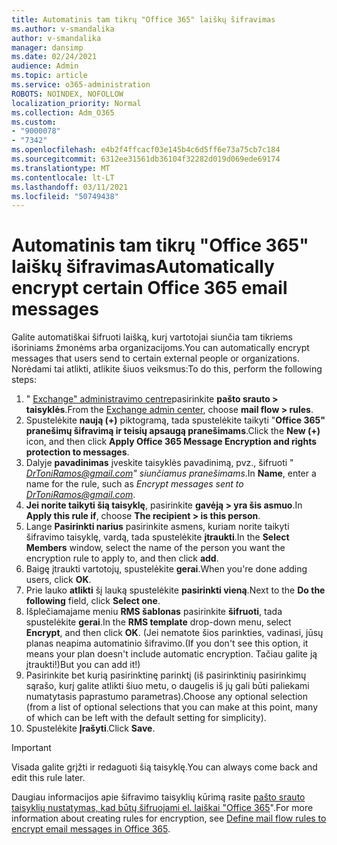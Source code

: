 ```yaml
---
title: Automatinis tam tikrų "Office 365" laiškų šifravimas
ms.author: v-smandalika
author: v-smandalika
manager: dansimp
ms.date: 02/24/2021
audience: Admin
ms.topic: article
ms.service: o365-administration
ROBOTS: NOINDEX, NOFOLLOW
localization_priority: Normal
ms.collection: Adm_O365
ms.custom:
- "9000078"
- "7342"
ms.openlocfilehash: e4b2f4ffcacf03e145b4c6d5ff6e73a75cb7c184
ms.sourcegitcommit: 6312ee31561db36104f32282d019d069ede69174
ms.translationtype: MT
ms.contentlocale: lt-LT
ms.lasthandoff: 03/11/2021
ms.locfileid: "50749438"
---
```

# <a name="automatically-encrypt-certain-office-365-email-messages"></a><span data-ttu-id="e248f-102">Automatinis tam tikrų "Office 365" laiškų šifravimas</span><span class="sxs-lookup"><span data-stu-id="e248f-102">Automatically encrypt certain Office 365 email messages</span></span>

<span data-ttu-id="e248f-103">Galite automatiškai šifruoti laišką, kurį vartotojai siunčia tam tikriems išoriniams žmonėms arba organizacijoms.</span><span class="sxs-lookup"><span data-stu-id="e248f-103">You can automatically encrypt messages that users send to certain external people or organizations.</span></span> <span data-ttu-id="e248f-104">Norėdami tai atlikti, atlikite šiuos veiksmus:</span><span class="sxs-lookup"><span data-stu-id="e248f-104">To do this, perform the following steps:</span></span>

1. <span data-ttu-id="e248f-105">" [Exchange" administravimo centre](https://outlook.office365.com/ecp/)pasirinkite **pašto srauto > taisyklės**.</span><span class="sxs-lookup"><span data-stu-id="e248f-105">From the [Exchange admin center](https://outlook.office365.com/ecp/), choose **mail flow > rules**.</span></span> 
2. <span data-ttu-id="e248f-106">Spustelėkite **naują (+)** piktogramą, tada spustelėkite taikyti "**Office 365" pranešimų šifravimą ir teisių apsaugą pranešimams**.</span><span class="sxs-lookup"><span data-stu-id="e248f-106">Click the **New (+)** icon, and then click **Apply Office 365 Message Encryption and rights protection to messages**.</span></span>
3. <span data-ttu-id="e248f-107">Dalyje **pavadinimas** įveskite taisyklės pavadinimą, pvz., šifruoti " *DrToniRamos@gmail.com" siunčiamus pranešimams*.</span><span class="sxs-lookup"><span data-stu-id="e248f-107">In **Name**, enter a name for the rule, such as *Encrypt messages sent to DrToniRamos@gmail.com*.</span></span>
4. <span data-ttu-id="e248f-108">**Jei norite taikyti šią taisyklę**, pasirinkite **gavėją > yra šis asmuo**.</span><span class="sxs-lookup"><span data-stu-id="e248f-108">In **Apply this rule if**, choose **The recipient > is this person**.</span></span> 
5. <span data-ttu-id="e248f-109">Lange **Pasirinkti narius** pasirinkite asmens, kuriam norite taikyti šifravimo taisyklę, vardą, tada spustelėkite **įtraukti**.</span><span class="sxs-lookup"><span data-stu-id="e248f-109">In the **Select Members** window, select the name of the person you want the encryption rule to apply to, and then click **add**.</span></span> 
6. <span data-ttu-id="e248f-110">Baigę įtraukti vartotojų, spustelėkite **gerai**.</span><span class="sxs-lookup"><span data-stu-id="e248f-110">When you're done adding users, click **OK**.</span></span>
7. <span data-ttu-id="e248f-111">Prie lauko **atlikti** šį lauką spustelėkite **pasirinkti vieną**.</span><span class="sxs-lookup"><span data-stu-id="e248f-111">Next to the **Do the following** field, click **Select one**.</span></span> 
8. <span data-ttu-id="e248f-112">Išplečiamajame meniu **RMS šablonas** pasirinkite **šifruoti**, tada spustelėkite **gerai**.</span><span class="sxs-lookup"><span data-stu-id="e248f-112">In the **RMS template** drop-down menu, select **Encrypt**, and then click **OK**.</span></span> <span data-ttu-id="e248f-113">(Jei nematote šios parinkties, vadinasi, jūsų planas neapima automatinio šifravimo.</span><span class="sxs-lookup"><span data-stu-id="e248f-113">(If you don't see this option, it means your plan doesn't include automatic encryption.</span></span> <span data-ttu-id="e248f-114">Tačiau galite ją įtraukti!)</span><span class="sxs-lookup"><span data-stu-id="e248f-114">But you can add it!)</span></span>
9. <span data-ttu-id="e248f-115">Pasirinkite bet kurią pasirinktinę parinktį (iš pasirinktinių pasirinkimų sąrašo, kurį galite atlikti šiuo metu, o daugelis iš jų gali būti paliekami numatytasis paprastumo parametras).</span><span class="sxs-lookup"><span data-stu-id="e248f-115">Choose any optional selection (from a list of optional selections that you can make at this point, many of which can be left with the default setting for simplicity).</span></span>
10. <span data-ttu-id="e248f-116">Spustelėkite **Įrašyti**.</span><span class="sxs-lookup"><span data-stu-id="e248f-116">Click **Save**.</span></span>

> [!IMPORTANT]
> <span data-ttu-id="e248f-117">Visada galite grįžti ir redaguoti šią taisyklę.</span><span class="sxs-lookup"><span data-stu-id="e248f-117">You can always come back and edit this rule later.</span></span>

<span data-ttu-id="e248f-118">Daugiau informacijos apie šifravimo taisyklių kūrimą rasite [pašto srauto taisyklių nustatymas, kad būtų šifruojami el. laiškai "Office 365](https://docs.microsoft.com/microsoft-365/compliance/define-mail-flow-rules-to-encrypt-email)".</span><span class="sxs-lookup"><span data-stu-id="e248f-118">For more information about creating rules for encryption, see [Define mail flow rules to encrypt email messages in Office 365](https://docs.microsoft.com/microsoft-365/compliance/define-mail-flow-rules-to-encrypt-email).</span></span>

